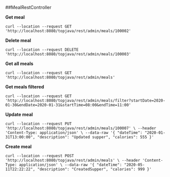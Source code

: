 ##MealRestController

**Get meal**

`curl --location --request GET 'http://localhost:8080/topjava/rest/admin/meals/100002'`

**Delete meal**

`curl --location --request DELETE 'http://localhost:8080/topjava/rest/admin/meals/100003'`

**Get all meals**

`curl --location --request GET 'http://localhost:8080/topjava/rest/admin/meals'`

**Get meals filtered**

`curl --location --request GET 'http://localhost:8080/topjava/rest/admin/meals/filter?startDate=2020-01-30&endDate=2020-01-31&startTime=08:00&endTime=11:00'`

**Update meal**

`curl --location --request PUT 'http://localhost:8080/topjava/rest/admin/meals/100007' \
 --header 'Content-Type: application/json' \
 --data-raw '{
 	"dateTime": "2020-01-31T13:00:00",
 	"description": "Updated supper",
 	"calories": 555
 }'`
 
 **Create meal**
 
 `curl --location --request POST 'http://localhost:8080/topjava/rest/admin/meals' \
  --header 'Content-Type: application/json' \
  --data-raw '{
  	"dateTime": "2020-05-11T22:22:22",
  	"description": "CreatedSupper",
  	"calories": 999
  }'`